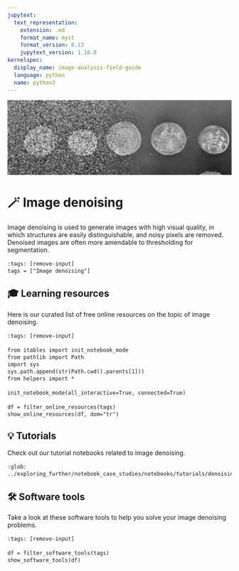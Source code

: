 ```yaml
---
jupytext:
  text_representation:
    extension: .md
    format_name: myst
    format_version: 0.13
    jupytext_version: 1.16.0
kernelspec:
  display_name: image-analysis-field-guide
  language: python
  name: python3
---
```

![denoising](../../images/denoising_lg.jpeg)

# 🪄 Image denoising

Image denoising is used to generate images with high visual quality, in which structures are easily distinguishable, and noisy pixels are removed. Denoised images are often more amendable to thresholding for segmentation.

```{code-cell} ipython3
:tags: [remove-input]
tags = ["Image denoising"]
```

## 🎓 Learning resources

Here is our curated list of free online resources on the topic of image denoising.

```{code-cell} ipython3
:tags: [remove-input]

from itables import init_notebook_mode
from pathlib import Path
import sys
sys.path.append(str(Path.cwd().parents[1]))
from helpers import *

init_notebook_mode(all_interactive=True, connected=True)

df = filter_online_resources(tags)
show_online_resources(df, dom="tr")
```

## 💡 Tutorials

Check out our tutorial notebooks related to image denoising.

```{nblinkgallery}
:glob:
../exploring_further/notebook_case_studies/notebooks/tutorials/denoising_*
```

## 🛠️ Software tools

Take a look at these software tools to help you solve your image denoising problems.

```{code-cell} ipython3
:tags: [remove-input]

df = filter_software_tools(tags)
show_software_tools(df)
```